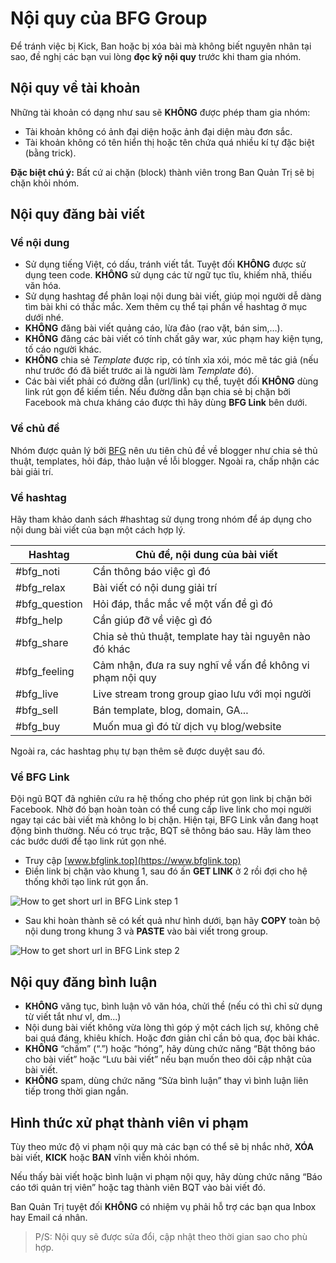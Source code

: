 # Nội quy của BFG Group

Để tránh việc bị Kick, Ban hoặc bị xóa bài mà không biết nguyên nhân tại sao, đề nghị các bạn vui lòng <strong>đọc kỹ nội quy</strong> trước khi tham gia nhóm.

## Nội quy về tài khoản

Những tài khoản có dạng như sau sẽ <strong>KHÔNG</strong> được phép tham gia nhóm:

* Tài khoản không có ảnh đại diện hoặc ảnh đại diện màu đơn sắc.
* Tài khoản không có tên hiển thị hoặc tên chứa quá nhiều kí tự đặc biệt (bằng trick).

<strong>Đặc biệt chú ý:</strong> Bất cứ ai chặn (block) thành viên trong Ban Quản Trị sẽ bị chặn khỏi nhóm.

## Nội quy đăng bài viết

### Về nội dung

* Sử dụng tiếng Việt, có dấu, tránh viết tắt. Tuyệt đối <strong>KHÔNG</strong> được sử dụng teen code. <strong>KHÔNG</strong> sử dụng các từ ngữ tục tĩu, khiếm nhã, thiếu văn hóa.
* Sử dụng hashtag để phân loại nội dung bài viết, giúp mọi người dễ dàng tìm bài khi có thắc mắc. Xem thêm cụ thể tại phần về hashtag ở mục dưới nhé.
* __KHÔNG__ đăng bài viết quảng cáo, lừa đảo (rao vặt, bán sim,…).
* __KHÔNG__ đăng các bài viết có tính chất gây war, xúc phạm hay kiện tụng, tố cáo người khác.
* __KHÔNG__ chia sẻ _Template_ được rip, có tính xỉa xói, móc mẽ tác giả (nếu như trước đó đã biết trước ai là người làm _Template_ đó).
* Các bài viết phải có đường dẫn (url/link) cụ thể, tuyệt đối __KHÔNG__ dùng link rút gọn để kiếm tiền. Nếu đường dẫn bạn chia sẻ bị chặn bởi Facebook mà chưa kháng cáo được thì hãy dùng __BFG Link__ bên dưới.

### Về chủ đề

Nhóm được quản lý bởi [BFG](https://www.facebook.com/groups/bloggerfamily2018) nên ưu tiên chủ đề về blogger như chia sẻ thủ thuật, templates, hỏi đáp, thảo luận về lỗi blogger. Ngoài ra, chấp nhận các bài giải trí.

### Về hashtag

Hãy tham khảo danh sách #hashtag sử dụng trong nhóm để áp dụng cho nội dung bài viết của bạn một cách hợp lý.

Hashtag | Chủ đề, nội dung của bài viết
------------ | -------------
#bfg_noti | Cần thông báo việc gì đó
#bfg_relax | Bài viết có nội dung giải trí
#bfg_question | Hỏi đáp, thắc mắc về một vấn đề gì đó
#bfg_help | Cần giúp đỡ về việc gì đó
#bfg_share | Chia sẻ thủ thuật, template hay tài nguyên nào đó khác
#bfg_feeling | Cảm nhận, đưa ra suy nghĩ về vấn đề không vi phạm nội quy
#bfg_live | Live stream trong group giao lưu với mọi người
#bfg_sell | Bán template, blog, domain, GA...
#bfg_buy | Muốn mua gì đó từ dịch vụ blog/website

Ngoài ra, các hashtag phụ tự bạn thêm sẽ được duyệt sau đó.

### Về BFG Link

Đội ngũ BQT đã nghiên cứu ra hệ thống cho phép rút gọn link bị chặn bởi Facebook. Nhờ đó bạn hoàn toàn có thể cung cấp live link cho mọi người ngay tại các bài viết mà không lo bị chặn. Hiện tại, BFG Link vẫn đang hoạt động bình thường. Nếu có trục trặc, BQT sẽ thông báo sau. Hãy làm theo các bước dưới để tạo link rút gọn nhé.

* Truy cập [www.bfglink.top](https://www.bfglink.top)
* Điền link bị chặn vào khung 1, sau đó ấn __GET LINK__ ở 2 rồi đợi cho hệ thống khởi tạo link rút gọn ẩn.

![How to get short url in BFG Link step 1](https://uphinhnhanh.com/images/2018/07/14/h1.png)

* Sau khi hoàn thành sẽ có kết quả như hình dưới, bạn hãy __COPY__ toàn bộ nội dung trong khung 3 và __PASTE__ vào bài viết trong group.

![How to get short url in BFG Link step 2](https://uphinhnhanh.com/images/2018/07/14/h2.png)

## Nội quy đăng bình luận

* __KHÔNG__ văng tục, bình luận vô văn hóa, chửi thề (nếu có thì chỉ sử dụng từ viết tắt như vl, dm...)
* Nội dung bài viết không vừa lòng thì góp ý một cách lịch sự, không chê bai quá đáng, khiêu khích. Hoặc đơn giản chỉ cần bỏ qua, đọc bài khác.
* __KHÔNG__ “chấm” (“.”) hoặc “hóng”, hãy dùng chức năng “Bật thông báo cho bài viết” hoặc “Lưu bài viết” nếu bạn muốn theo dõi cập nhật của bài viết.
* __KHÔNG__ spam, dùng chức năng “Sửa bình luận” thay vì bình luận liên tiếp trong thời gian ngắn.

## Hình thức xử phạt thành viên vi phạm

Tùy theo mức độ vi phạm nội quy mà các bạn có thể sẽ bị nhắc nhở, __XÓA__ bài viết, __KICK__ hoặc __BAN__ vĩnh viễn khỏi nhóm.

Nếu thấy bài viết hoặc bình luận vi phạm nội quy, hãy dùng chức năng “Báo cáo tới quản trị viên” hoặc tag thành viên BQT vào bài viết đó.

Ban Quản Trị tuyệt đối __KHÔNG__ có nhiệm vụ phải hỗ trợ các bạn qua Inbox hay Email cá nhân.

> P/S: Nội quy sẽ được sửa đổi, cập nhật theo thời gian sao cho phù hợp.

